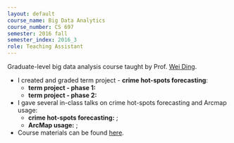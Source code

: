 ```yaml
---
layout: default
course_name: Big Data Analytics
course_number: CS 697
semester: 2016 fall 
semester_index: 2016_3
role: Teaching Assistant
---
```

Graduate-level big data analysis course taught by Prof. [Wei Ding](https://www.cs.umb.edu/~ding). 
- I created and graded term project - **crime hot-spots forecasting**:
    - **term project - phase 1:**  <a href="{{ 'teaching/2016-fall-cs697/p1_requirements.pdf' | prepend: '/assets/pdf/' | relative_url }}" class="z-depth-0" role="button" target="_blank"><i class="fas fa-file-pdf"></i></a>
    - **term project - phase 2:**  
- I gave several in-class talks on crime hot-spots forecasting and Arcmap usage:
    - **crime hot-spots forecasting:** <a href="{{ 'teaching/2016-fall-cs697/p1_slides.pdf' | prepend: '/assets/pdf/' | relative_url }}" class="z-depth-0" role="button" target="_blank"><i class="fas fa-file-powerpoint"></i></a>; <a href="{{ 'teaching/2016-fall-cs697/p2_slides.pdf' | prepend: '/assets/pdf/' | relative_url }}" class="z-depth-0" role="button" target="_blank"><i class="fas fa-file-powerpoint"></i></a>
    - **ArcMap usage:** <a href="{{ 'teaching/2016-fall-cs697/arcmap_fishnet1.pdf' | prepend: '/assets/pdf/' | relative_url }}" class="z-depth-0" role="button" target="_blank"><i class="fas fa-file-powerpoint"></i></a>; <a href="{{ 'teaching/2016-fall-cs697/arcmap_fishnet2.pdf' | prepend: '/assets/pdf/' | relative_url }}" class="z-depth-0" role="button" target="_blank"><i class="fas fa-file-powerpoint"></i></a>
- Course materials can be found [here](https://www.cs.umb.edu/~ding/history/480_697_fall_2016/). 